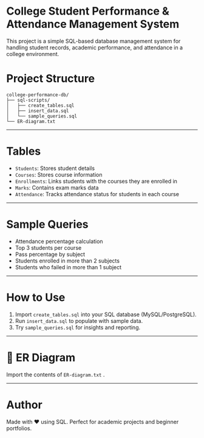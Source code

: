 
#  College Student Performance & Attendance Management System

This project is a simple SQL-based database management system for handling student records, academic performance, and attendance in a college environment.


#  Project Structure

```
college-performance-db/
├── sql-scripts/
│   ├── create_tables.sql
│   ├── insert_data.sql
│   └── sample_queries.sql
└── ER-diagram.txt
```

---

#  Tables

- `Students`: Stores student details
- `Courses`: Stores course information
- `Enrollments`: Links students with the courses they are enrolled in
- `Marks`: Contains exam marks data
- `Attendance`: Tracks attendance status for students in each course

---

#  Sample Queries

- Attendance percentage calculation
- Top 3 students per course
- Pass percentage by subject
- Students enrolled in more than 2 subjects
- Students who failed in more than 1 subject

---

# How to Use

1. Import `create_tables.sql` into your SQL database (MySQL/PostgreSQL).
2. Run `insert_data.sql` to populate with sample data.
3. Try `sample_queries.sql` for insights and reporting.

---

# 🔗 ER Diagram

Import the contents of `ER-diagram.txt` .

---

# Author

Made with ❤️ using SQL. Perfect for academic projects and beginner portfolios.
